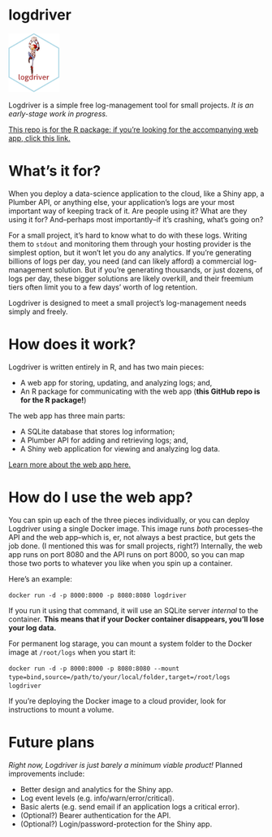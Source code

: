 
<!-- README.md is generated from README.Rmd. Please edit that file -->

# logdriver

<img src="https://github.com/chris31415926535/logdriver.app/blob/master/logo/logdriver_hex.png?raw=true" width="100px" />

Logdriver is a simple free log-management tool for small projects. *It
is an early-stage work in progress.*

[This repo is for the R package: if you’re looking for the accompanying
web app, click this
link.](https://github.com/chris31415926535/logdriver.app)

# What’s it for?

When you deploy a data-science application to the cloud, like a Shiny
app, a Plumber API, or anything else, your application’s logs are your
most important way of keeping track of it. Are people using it? What are
they using it for? And–perhaps most importantly–if it’s crashing, what’s
going on?

For a small project, it’s hard to know what to do with these logs.
Writing them to `stdout` and monitoring them through your hosting
provider is the simplest option, but it won’t let you do any analytics.
If you’re generating billions of logs per day, you need (and can likely
afford) a commercial log-management solution. But if you’re generating
thousands, or just dozens, of logs per day, these bigger solutions are
likely overkill, and their freemium tiers often limit you to a few days’
worth of log retention.

Logdriver is designed to meet a small project’s log-management needs
simply and freely.

# How does it work?

Logdriver is written entirely in R, and has two main pieces:

-   A web app for storing, updating, and analyzing logs; and,
-   An R package for communicating with the web app (**this GitHub repo
    is for the R package!**)

The web app has three main parts:

-   A SQLite database that stores log information;
-   A Plumber API for adding and retrieving logs; and,
-   A Shiny web application for viewing and analyzing log data.

[Learn more about the web app
here.](https://github.com/chris31415926535/logdriver.app)

# How do I use the web app?

You can spin up each of the three pieces individually, or you can deploy
Logdriver using a single Docker image. This image runs *both*
processes–the API and the web app–which is, er, not always a best
practice, but gets the job done. (I mentioned this was for small
projects, right?) Internally, the web app runs on port 8080 and the API
runs on port 8000, so you can map those two ports to whatever you like
when you spin up a container.

Here’s an example:

`docker run -d -p 8000:8000 -p 8080:8080 logdriver`

If you run it using that command, it will use an SQLite server
*internal* to the container. **This means that if your Docker container
disappears, you’ll lose your log data.**

For permanent log starage, you can mount a system folder to the Docker
image at `/root/logs` when you start it:

`docker run -d -p 8000:8000 -p 8080:8080 --mount type=bind,source=/path/to/your/local/folder,target=/root/logs logdriver`

If you’re deploying the Docker image to a cloud provider, look for
instructions to mount a volume.

# Future plans

*Right now, Logdriver is just barely a minimum viable product!* Planned
improvements include:

-   Better design and analytics for the Shiny app.
-   Log event levels (e.g. info/warn/error/critical).
-   Basic alerts (e.g. send email if an application logs a critical
    error).
-   (Optional?) Bearer authentication for the API.
-   (Optional?) Login/password-protection for the Shiny app.

